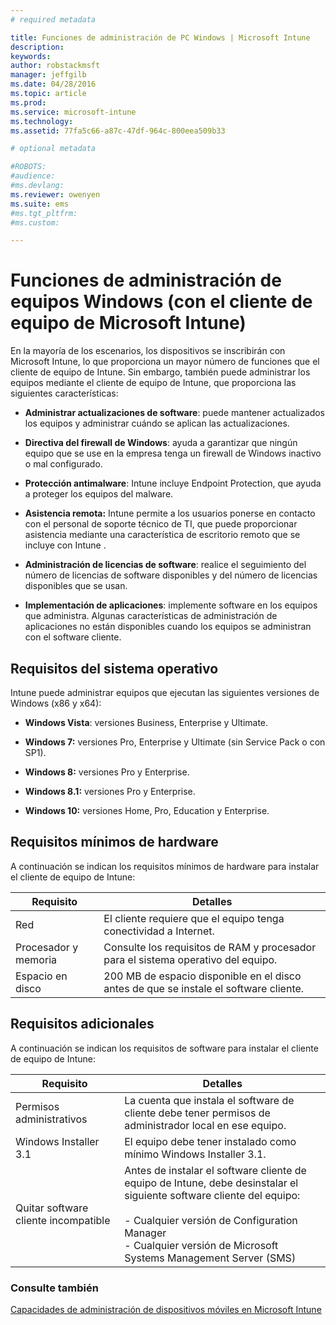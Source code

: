 ```yaml
---
# required metadata

title: Funciones de administración de PC Windows | Microsoft Intune
description:
keywords:
author: robstackmsft
manager: jeffgilb
ms.date: 04/28/2016
ms.topic: article
ms.prod:
ms.service: microsoft-intune
ms.technology:
ms.assetid: 77fa5c66-a87c-47df-964c-800eea509b33

# optional metadata

#ROBOTS:
#audience:
#ms.devlang:
ms.reviewer: owenyen
ms.suite: ems
#ms.tgt_pltfrm:
#ms.custom:

---
```


# Funciones de administración de equipos Windows (con el cliente de equipo de Microsoft Intune)
En la mayoría de los escenarios, los dispositivos se inscribirán con Microsoft Intune, lo que proporciona un mayor número de funciones que el cliente de equipo de Intune. Sin embargo, también puede administrar los equipos mediante el cliente de equipo de Intune, que proporciona las siguientes características:

-   **Administrar actualizaciones de software**: puede mantener actualizados los equipos y administrar cuándo se aplican las actualizaciones.

-   **Directiva del firewall de Windows**: ayuda a garantizar que ningún equipo que se use en la empresa tenga un firewall de Windows inactivo o mal configurado.

-   **Protección antimalware**: Intune incluye Endpoint Protection, que ayuda a proteger los equipos del malware.

-   **Asistencia remota:** Intune permite a los usuarios ponerse en contacto con el personal de soporte técnico de TI, que puede proporcionar asistencia mediante una característica de escritorio remoto que se incluye con Intune <!--- (requires TeamViewer software)--->.

-   **Administración de licencias de software**: realice el seguimiento del número de licencias de software disponibles y del número de licencias disponibles que se usan.
-   **Implementación de aplicaciones**: implemente software en los equipos que administra. Algunas características de administración de aplicaciones no están disponibles cuando los equipos se administran con el software cliente.


## Requisitos del sistema operativo
Intune puede administrar equipos que ejecutan las siguientes versiones de Windows (x86 y x64):


-   **Windows Vista**: versiones Business, Enterprise y Ultimate.

-   **Windows 7:** versiones Pro, Enterprise y Ultimate (sin Service Pack o con SP1).

-   **Windows 8:** versiones Pro y Enterprise.

-   **Windows 8.1:** versiones Pro y Enterprise.

- **Windows 10:** versiones Home, Pro, Education y Enterprise.


## Requisitos mínimos de hardware
A continuación se indican los requisitos mínimos de hardware para instalar el cliente de equipo de Intune:

|Requisito|Detalles|
|---------------|--------------------|
|Red|El cliente requiere que el equipo tenga conectividad a Internet.|
|Procesador y memoria|Consulte los requisitos de RAM y procesador para el sistema operativo del equipo.|
|Espacio en disco|200 MB de espacio disponible en el disco antes de que se instale el software cliente.|

## Requisitos adicionales
A continuación se indican los requisitos de software para instalar el cliente de equipo de Intune:

|Requisito|Detalles|
|---------------|--------------------|
|Permisos administrativos|La cuenta que instala el software de cliente debe tener permisos de administrador local en ese equipo.|
|Windows Installer 3.1|El equipo debe tener instalado como mínimo Windows Installer 3.1.|
|Quitar software cliente incompatible|Antes de instalar el software cliente de equipo de Intune, debe desinstalar el siguiente software cliente del equipo:<br /><br />- Cualquier versión de Configuration Manager<br />- Cualquier versión de Microsoft Systems Management Server (SMS)|

### Consulte también
[Capacidades de administración de dispositivos móviles en Microsoft Intune](./mobile-device-management-capabilities-in-microsoft-intune.md)


<!--HONumber=Jun16_HO2-->


